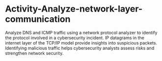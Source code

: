 # Activity-Analyze-network-layer-communication
Analyze DNS and ICMP traffic using a network protocol analyzer to identify the protocol involved in a cybersecurity incident. IP datagrams in the internet layer of the TCP/IP model provide insights into suspicious packets. Identifying malicious traffic helps cybersecurity analysts assess risks and strengthen network security.

